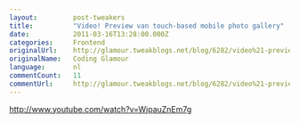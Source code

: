 ```yaml
---
layout:         post-tweakers
title:          "Video! Preview van touch-based mobile photo gallery"
date:           2011-03-16T13:28:00.000Z
categories:     Frontend
originalUrl:    http://glamour.tweakblogs.net/blog/6282/video%21-preview-van-touch-based-mobile-photo-gallery.html
originalName:   Coding Glamour
language:       nl
commentCount:   11
commentUrl:     http://glamour.tweakblogs.net/blog/6282/video%21-preview-van-touch-based-mobile-photo-gallery.html#reacties
---
```


   <p class="article">
  <div id="swfobject_A3Qcqf3dr4"><a href="http://www.youtube.com/watch?v=WjpauZnEm7g" rel="external" title="http://www.youtube.com/watch?v=WjpauZnEm7g">http://www.youtube.com/watch?v=WjpauZnEm7g</a>
  </div>
  <script type="text/javascript">
    //<!--
    (function(){var so=new SWFObject('http://www.youtube.com/v/WjpauZnEm7g&fs=1','movie_A3Qcqf3dr4',580,350,7);so.addParam('allowfullscreen','true');so.write('swfobject_A3Qcqf3dr4')})();
    //-->
  </script>
</p>
   